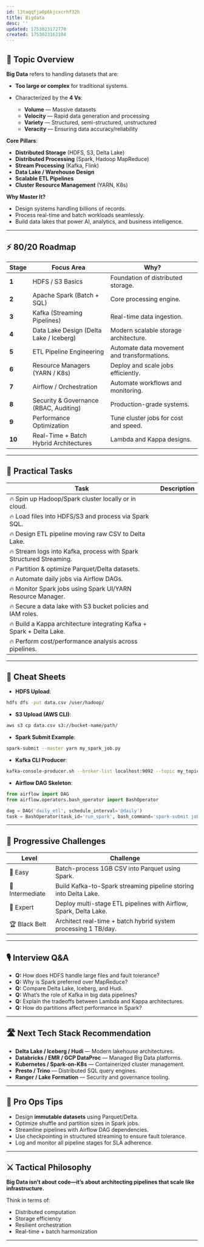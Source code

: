 ```yaml
---
id: l3taqqfja0p6kjcxcrhf32h
title: Bigdata
desc: ''
updated: 1753023172770
created: 1753023162104
---
```


## 📌 Topic Overview

**Big Data** refers to handling datasets that are:

* **Too large or complex** for traditional systems.
* Characterized by the **4 Vs**:

  * **Volume** — Massive datasets
  * **Velocity** — Rapid data generation and processing
  * **Variety** — Structured, semi-structured, unstructured
  * **Veracity** — Ensuring data accuracy/reliability

**Core Pillars**:

* **Distributed Storage** (HDFS, S3, Delta Lake)
* **Distributed Processing** (Spark, Hadoop MapReduce)
* **Stream Processing** (Kafka, Flink)
* **Data Lake / Warehouse Design**
* **Scalable ETL Pipelines**
* **Cluster Resource Management** (YARN, K8s)

**Why Master It?**

* Design systems handling billions of records.
* Process real-time and batch workloads seamlessly.
* Build data lakes that power AI, analytics, and business intelligence.

---

## ⚡ 80/20 Roadmap

| Stage  | Focus Area                              | Why?                                        |
| ------ | --------------------------------------- | ------------------------------------------- |
| **1**  | HDFS / S3 Basics                        | Foundation of distributed storage.          |
| **2**  | Apache Spark (Batch + SQL)              | Core processing engine.                     |
| **3**  | Kafka (Streaming Pipelines)             | Real-time data ingestion.                   |
| **4**  | Data Lake Design (Delta Lake / Iceberg) | Modern scalable storage architecture.       |
| **5**  | ETL Pipeline Engineering                | Automate data movement and transformations. |
| **6**  | Resource Managers (YARN / K8s)          | Deploy and scale jobs efficiently.          |
| **7**  | Airflow / Orchestration                 | Automate workflows and monitoring.          |
| **8**  | Security & Governance (RBAC, Auditing)  | Production-grade systems.                   |
| **9**  | Performance Optimization                | Tune cluster jobs for cost and speed.       |
| **10** | Real-Time + Batch Hybrid Architectures  | Lambda and Kappa designs.                   |

---

## 🚀 Practical Tasks

| Task                                                                  | Description |
| --------------------------------------------------------------------- | ----------- |
| 🔥 Spin up Hadoop/Spark cluster locally or in cloud.                  |             |
| 🔥 Load files into HDFS/S3 and process via Spark SQL.                 |             |
| 🔥 Design ETL pipeline moving raw CSV to Delta Lake.                  |             |
| 🔥 Stream logs into Kafka, process with Spark Structured Streaming.   |             |
| 🔥 Partition & optimize Parquet/Delta datasets.                       |             |
| 🔥 Automate daily jobs via Airflow DAGs.                              |             |
| 🔥 Monitor Spark jobs using Spark UI/YARN Resource Manager.           |             |
| 🔥 Secure a data lake with S3 bucket policies and IAM roles.          |             |
| 🔥 Build a Kappa architecture integrating Kafka + Spark + Delta Lake. |             |
| 🔥 Perform cost/performance analysis across pipelines.                |             |

---

## 🧾 Cheat Sheets

* **HDFS Upload**:

```bash
hdfs dfs -put data.csv /user/hadoop/
```

* **S3 Upload (AWS CLI)**:

```bash
aws s3 cp data.csv s3://bucket-name/path/
```

* **Spark Submit Example**:

```bash
spark-submit --master yarn my_spark_job.py
```

* **Kafka CLI Producer**:

```bash
kafka-console-producer.sh --broker-list localhost:9092 --topic my_topic
```

* **Airflow DAG Skeleton**:

```python
from airflow import DAG
from airflow.operators.bash_operator import BashOperator

dag = DAG('daily_etl', schedule_interval='@daily')
task = BashOperator(task_id='run_spark', bash_command='spark-submit job.py', dag=dag)
```

---

## 🎯 Progressive Challenges

| Level           | Challenge                                                         |
| --------------- | ----------------------------------------------------------------- |
| 🥉 Easy         | Batch-process 1GB CSV into Parquet using Spark.                   |
| 🥈 Intermediate | Build Kafka-to-Spark streaming pipeline storing into Delta Lake.  |
| 🥇 Expert       | Deploy multi-stage ETL pipelines with Airflow, Spark, Delta Lake. |
| 🏆 Black Belt   | Architect real-time + batch hybrid system processing 1 TB/day.    |

---

## 🎙️ Interview Q\&A

* **Q:** How does HDFS handle large files and fault tolerance?
* **Q:** Why is Spark preferred over MapReduce?
* **Q:** Compare Delta Lake, Iceberg, and Hudi.
* **Q:** What’s the role of Kafka in big data pipelines?
* **Q:** Explain the tradeoffs between Lambda and Kappa architectures.
* **Q:** How do partitions affect performance in Spark?

---

## 🛣️ Next Tech Stack Recommendation

* **Delta Lake / Iceberg / Hudi** — Modern lakehouse architectures.
* **Databricks / EMR / GCP DataProc** — Managed Big Data platforms.
* **Kubernetes / Spark-on-K8s** — Containerized cluster management.
* **Presto / Trino** — Distributed SQL query engines.
* **Ranger / Lake Formation** — Security and governance tooling.

---

## 🎩 Pro Ops Tips

* Design **immutable datasets** using Parquet/Delta.
* Optimize shuffle and partition sizes in Spark jobs.
* Streamline pipelines with Airflow DAG dependencies.
* Use checkpointing in structured streaming to ensure fault tolerance.
* Log and monitor all pipeline stages for SLA adherence.

---

## ⚔️ Tactical Philosophy

**Big Data isn’t about code—it’s about architecting pipelines that scale like infrastructure.**

Think in terms of:

* Distributed computation
* Storage efficiency
* Resilient orchestration
* Real-time + batch harmonization

---
